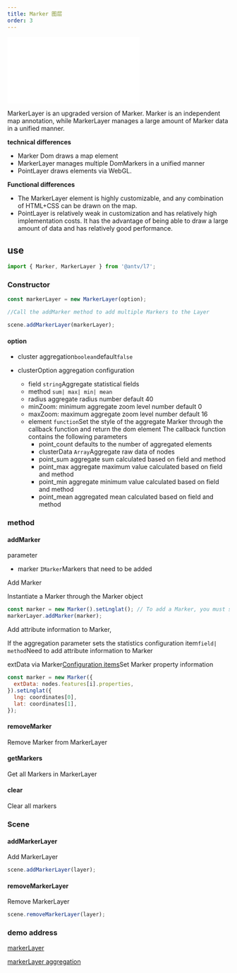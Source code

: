 ```yaml
---
title: Marker 图层
order: 3
---
```


<embed src="@/docs/api/common/style.md"></embed>

MarkerLayer is an upgraded version of Marker. Marker is an independent map annotation, while MarkerLayer manages a large amount of Marker data in a unified manner.

**technical differences**

* Marker Dom draws a map element
* MarkerLayer manages multiple DomMarkers in a unified manner
* PointLayer draws elements via WebGL.

**Functional differences**

* The MarkerLayer element is highly customizable, and any combination of HTML+CSS can be drawn on the map.
* PointLayer is relatively weak in customization and has relatively high implementation costs. It has the advantage of being able to draw a large amount of data and has relatively good performance.

## use

```javascript
import { Marker, MarkerLayer } from '@antv/l7';
```

### Constructor

```javascript
const markerLayer = new MarkerLayer(option);

//Call the addMarker method to add multiple Markers to the Layer

scene.addMarkerLayer(markerLayer);
```

#### option

* cluster aggregation`boolean`default`false`

* clusterOption aggregation configuration

  * field `string`Aggregate statistical fields
  * method `sum| max| min| mean`
  * radius aggregate radius number default 40
  * minZoom: minimum aggregate zoom level number default 0
  * maxZoom: maximum aggregate zoom level number default 16
  * element `function`Set the style of the aggregate Marker through the callback function and return the dom element
    The callback function contains the following parameters
    * point\_count defaults to the number of aggregated elements
    * clusterData `Array`Aggregate raw data of nodes
    * point\_sum aggregate sum calculated based on field and method
    * point\_max aggregate maximum value calculated based on field and method
    * point\_min aggregate minimum value calculated based on field and method
    * point\_mean aggregated mean calculated based on field and method

### method

#### addMarker

parameter

* marker `IMarker`Markers that need to be added

Add Marker

Instantiate a Marker through the Marker object

```javascript
const marker = new Marker().setLnglat(); // To add a Marker, you must set the longitude and latitude before adding it
markerLayer.addMarker(marker);
```

Add attribute information to Marker,

If the aggregation parameter sets the statistics configuration item`field| method`Need to add attribute information to Marker

extData via Marker[Configuration items](/api/complement/marker#options)Set Marker property information

```javascript
const marker = new Marker({
  extData: nodes.features[i].properties,
}).setLnglat({
  lng: coordinates[0],
  lat: coordinates[1],
});
```

#### removeMarker

Remove Marker from MarkerLayer

#### getMarkers

Get all Markers in MarkerLayer

#### clear

Clear all markers

####

### Scene

#### addMarkerLayer

Add MarkerLayer

```javascript
scene.addMarkerLayer(layer);
```

#### removeMarkerLayer

Remove MarkerLayer

```javascript
scene.removeMarkerLayer(layer);
```

### demo address

[markerLayer ](/examples/point/marker#markerlayer)

[markerLayer aggregation](/examples/point/marker#clustermarker)
